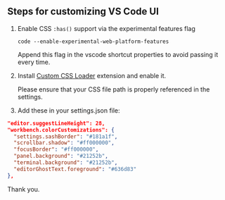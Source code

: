 ## Steps for customizing VS Code UI


1. Enable CSS `:has()` support via the experimental features flag  
 
   `code --enable-experimental-web-platform-features`

   Append this flag in the vscode shortcut properties to avoid passing it every time.


2. Install [Custom CSS Loader](https://marketplace.visualstudio.com/items?itemName=be5invis.vscode-custom-css) extension and enable it.  

   Please ensure that your CSS file path is properly referenced in the settings.


3. Add these in your settings.json file:

```json
"editor.suggestLineHeight": 28,
"workbench.colorCustomizations": {
  "settings.sashBorder": "#181a1f",
  "scrollbar.shadow": "#ff000000",
  "focusBorder": "#ff000000",
  "panel.background": "#21252b",
  "terminal.background": "#21252b",
  "editorGhostText.foreground": "#636d83"
},
```

Thank you.

